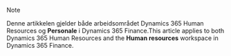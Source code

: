 > [!NOTE]
> <span data-ttu-id="f5649-101">Denne artikkelen gjelder både arbeidsområdet Dynamics 365 Human Resources og **Personale** i Dynamics 365 Finance.</span><span class="sxs-lookup"><span data-stu-id="f5649-101">This article applies to both Dynamics 365 Human Resources and the **Human resources** workspace in Dynamics 365 Finance.</span></span>